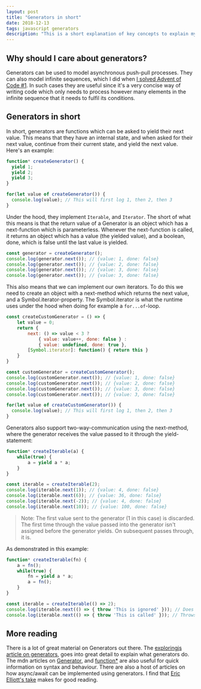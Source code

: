 ```yaml
---
layout: post
title: "Generators in short"
date: 2018-12-13
tags: javascript generators
description: "This is a short explanation of key concepts to explain my solution to Advent of Code #1."
---
```


Why should I care about generators?
---
Generators can be used to model asynchronous push-pull processes. They can also model infinite sequences, which I did when [I solved Advent of Code #1](/2018-12-13/stumbling-through-aoc-1/). In such cases they are useful since it's a very concise way of writing code which only needs to process however many elements in the infinite sequence that it needs to fulfil its conditions.

Generators in short
---
In short, generators are functions which can be asked to yield their next value. This means that they have an internal state, and when asked for their next value, continue from their current state, and yield the next value. Here's an example:

```js
function* createGenerator() {
  yield 1;
  yield 2;
  yield 3;
}

for(let value of createGenerator()) {
  console.log(value); // This will first log 1, then 2, then 3
}
```

Under the hood, they implement `Iterable`, and `Iterator`. The short of what this means is that the return value of a Generator is an object which has a next-function which is parameterless. Whenever the next-function is called, it returns an object which has a value (the yielded value), and a boolean, done, which is false until the last value is yielded.

```js
const generator = createGenerator();
console.log(generator.next()); // {value: 1, done: false}
console.log(generator.next()); // {value: 2, done: false}
console.log(generator.next()); // {value: 3, done: false}
console.log(generator.next()); // {value: 3, done: false}
```

This also means that we can implement our own iterators. To do this we need to create an object with a next-method which returns the next value, and a Symbol.iterator-property. The Symbol.iterator is what the runtime uses under the hood when doing for example a `for...of`-loop.

```js
const createCustomGenerator = () => {
    let value = 0;
    return {
        next: () => value < 3 ?
            { value: value++, done: false } :
            { value: undefined, done: true },
        [Symbol.iterator]: function() { return this }
    }
}

const customGenerator = createCustomGenerator();
console.log(customGenerator.next()); // {value: 1, done: false}
console.log(customGenerator.next()); // {value: 2, done: false}
console.log(customGenerator.next()); // {value: 3, done: false}
console.log(customGenerator.next()); // {value: 3, done: false}

for(let value of createCustomGenerator()) {
  console.log(value); // This will first log 1, then 2, then 3
}
```

Generators also support two-way-communication using the next-method, where the generator receives the value passed to it through the yield-statement:

```js
function* createIterable(a) {
    while(true) {
        a = yield a * a;
    }
}

const iterable = createIterable(2);
console.log(iterable.next(1)); // {value: 4, done: false}
console.log(iterable.next(6)); // {value: 36, done: false}
console.log(iterable.next(-2)); // {value: 4, done: false}
console.log(iterable.next(10)); // {value: 100, done: false}
```

> Note: The first value sent to the generator (1 in this case) is discarded. The first time through the value passed into the generator isn't assigned before the generator yields. On subsequent passes through, it is.

As demonstrated in this example:

```js
function* createIterable(fn) {
    a = fn();
    while(true) {
        fn = yield a * a;
        a = fn();
    }
}

const iterable = createIterable(() => 2);
console.log(iterable.next(() => { throw 'This is ignored' })); // Does not throw
console.log(iterable.next(() => { throw 'This is called' })); // Throws
```

More reading
---
There is a lot of great material on Generators out there. The [exploringjs article on generators](http://exploringjs.com/es6/ch_generators.html#sec_overview-generators), goes into great detail to explain what generators do. The mdn articles on [Generator](https://developer.mozilla.org/en-US/docs/Web/JavaScript/Reference/Global_Objects/Generator), and [function*](https://developer.mozilla.org/en-US/docs/Web/JavaScript/Reference/Statements/function*) are also useful for quick information on syntax and behaviour. There are also a host of articles on how async/await can be implemented using generators. I find that [Eric Elliott's take](https://medium.com/javascript-scene/the-hidden-power-of-es6-generators-observable-async-flow-control-cfa4c7f31435) makes for good reading.